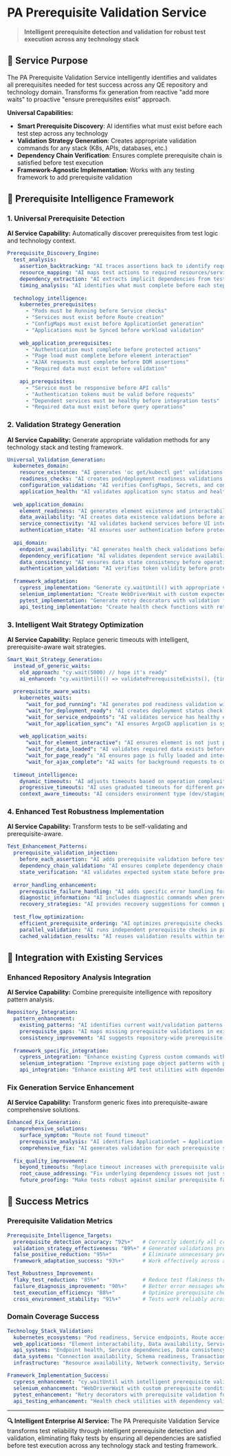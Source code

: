 # PA Prerequisite Validation Service

> **Intelligent prerequisite detection and validation for robust test execution across any technology stack**

## 🎯 Service Purpose

The PA Prerequisite Validation Service intelligently identifies and validates all prerequisites needed for test success across any QE repository and technology domain. Transforms fix generation from reactive "add more waits" to proactive "ensure prerequisites exist" approach.

**Universal Capabilities:**
- **Smart Prerequisite Discovery**: AI identifies what must exist before each test step across any technology
- **Validation Strategy Generation**: Creates appropriate validation commands for any stack (K8s, APIs, databases, etc.)
- **Dependency Chain Verification**: Ensures complete prerequisite chain is satisfied before test execution
- **Framework-Agnostic Implementation**: Works with any testing framework to add prerequisite validation

## 🧠 Prerequisite Intelligence Framework

### 1. Universal Prerequisite Detection

**AI Service Capability:** Automatically discover prerequisites from test logic and technology context.

```yaml
Prerequisite_Discovery_Engine:
  test_analysis:
    assertion_backtracking: "AI traces assertions back to identify required state"
    resource_mapping: "AI maps test actions to required resources/services"
    dependency_extraction: "AI extracts implicit dependencies from test flow"
    timing_analysis: "AI identifies what must complete before each step"
  
  technology_intelligence:
    kubernetes_prerequisites:
      - "Pods must be Running before Service checks"
      - "Services must exist before Route creation"
      - "ConfigMaps must exist before ApplicationSet generation"
      - "Applications must be Synced before workload validation"
    
    web_application_prerequisites:
      - "Authentication must complete before protected actions"
      - "Page load must complete before element interaction"
      - "AJAX requests must complete before DOM assertions"
      - "Required data must exist before validation"
    
    api_prerequisites:
      - "Service must be responsive before API calls"
      - "Authentication tokens must be valid before requests"
      - "Dependent services must be healthy before integration tests"
      - "Required data must exist before query operations"
```

### 2. Validation Strategy Generation

**AI Service Capability:** Generate appropriate validation methods for any technology stack and testing framework.

```yaml
Universal_Validation_Generation:
  kubernetes_domain:
    resource_existence: "AI generates 'oc get/kubectl get' validations with appropriate wait strategies"
    readiness_checks: "AI creates pod/deployment readiness validations with timeout handling"
    configuration_validation: "AI verifies ConfigMaps, Secrets, and configuration completeness"
    application_health: "AI validates application sync status and health before proceeding"
  
  web_application_domain:
    element_readiness: "AI generates element existence and interactability checks"
    data_availability: "AI creates data existence validations before assertions"
    service_connectivity: "AI validates backend services before UI interactions"
    authentication_state: "AI ensures user authentication before protected operations"
  
  api_domain:
    endpoint_availability: "AI generates health check validations before API calls"
    dependency_verification: "AI validates dependent service availability"
    data_consistency: "AI ensures data state consistency before operations"
    authentication_validation: "AI verifies token validity before protected endpoints"
  
  framework_adaptation:
    cypress_implementation: "Generate cy.waitUntil() with appropriate validation logic"
    selenium_implementation: "Create WebDriverWait with custom expected conditions"
    pytest_implementation: "Generate retry decorators with validation functions"
    api_testing_implementation: "Create health check functions with retry logic"
```

### 3. Intelligent Wait Strategy Optimization

**AI Service Capability:** Replace generic timeouts with intelligent, prerequisite-aware wait strategies.

```yaml
Smart_Wait_Strategy_Generation:
  instead_of_generic_waits:
    old_approach: "cy.wait(5000) // hope it's ready"
    ai_enhanced: "cy.waitUntil(() => validatePrerequisiteExists(), {timeout: 300000})"
  
  prerequisite_aware_waits:
    kubernetes_waits:
      "wait_for_pod_running": "AI generates pod readiness validation with appropriate timeout"
      "wait_for_deployment_ready": "AI creates deployment status check with rollout validation"
      "wait_for_service_endpoints": "AI validates service has healthy endpoints before proceeding"
      "wait_for_application_sync": "AI ensures ArgoCD application is synced before workload checks"
    
    web_application_waits:
      "wait_for_element_interactive": "AI ensures element is not just present but interactable"
      "wait_for_data_loaded": "AI validates required data exists before assertions"
      "wait_for_page_ready": "AI ensures page is fully loaded and interactive"
      "wait_for_ajax_complete": "AI waits for background requests to complete"
  
  timeout_intelligence:
    dynamic_timeouts: "AI adjusts timeouts based on operation complexity and historical data"
    progressive_timeouts: "AI uses graduated timeouts for different prerequisite levels"
    context_aware_timeouts: "AI considers environment type (dev/staging/prod) for timeout strategy"
```

### 4. Enhanced Test Robustness Implementation

**AI Service Capability:** Transform tests to be self-validating and prerequisite-aware.

```yaml
Test_Enhancement_Patterns:
  prerequisite_validation_injection:
    before_each_assertion: "AI adds prerequisite validation before test assertions"
    dependency_chain_validation: "AI ensures complete dependency chain before complex operations"
    state_verification: "AI validates expected system state before proceeding with test steps"
  
  error_handling_enhancement:
    prerequisite_failure_handling: "AI adds specific error handling for prerequisite failures"
    diagnostic_information: "AI includes diagnostic commands when prerequisite validation fails"
    recovery_strategies: "AI provides recovery suggestions for common prerequisite failures"
  
  test_flow_optimization:
    efficient_prerequisite_ordering: "AI optimizes prerequisite checks to minimize execution time"
    parallel_validation: "AI runs independent prerequisite checks in parallel where possible"
    cached_validation_results: "AI reuses validation results within test execution context"
```

## 🔧 Integration with Existing Services

### Enhanced Repository Analysis Integration

**AI Service Capability:** Combine prerequisite intelligence with repository pattern analysis.

```yaml
Repository_Integration:
  pattern_enhancement:
    existing_patterns: "AI identifies current wait/validation patterns in repository"
    prerequisite_gaps: "AI maps missing prerequisite validations in existing tests"
    consistency_improvement: "AI suggests repository-wide prerequisite validation standards"
  
  framework_specific_integration:
    cypress_integration: "Enhance existing Cypress custom commands with prerequisite awareness"
    selenium_integration: "Improve existing page object patterns with prerequisite validation"
    api_integration: "Enhance existing API test utilities with dependency validation"
```

### Fix Generation Service Enhancement

**AI Service Capability:** Transform generic fixes into prerequisite-aware comprehensive solutions.

```yaml
Enhanced_Fix_Generation:
  comprehensive_solutions:
    surface_symptom: "Route not found timeout"
    prerequisite_analysis: "AI identifies ApplicationSet → Application → Pods → Service → Route chain"
    comprehensive_fix: "AI generates validation for each prerequisite step with appropriate waits"
  
  fix_quality_improvement:
    beyond_timeouts: "Replace timeout increases with prerequisite validation"
    root_cause_addressing: "Fix underlying dependency issues not just symptoms" 
    future_proofing: "Make tests robust against similar prerequisite failures"
```

## 🎯 Success Metrics

### Prerequisite Validation Metrics

```yaml
Prerequisite_Intelligence_Targets:
  prerequisite_detection_accuracy: "92%+"   # Correctly identify all critical prerequisites
  validation_strategy_effectiveness: "89%+" # Generated validations prevent test failures
  false_positive_reduction: "95%+"          # Eliminate unnecessary prerequisite checks
  framework_adaptation_success: "93%+"      # Work effectively across all testing frameworks

Test_Robustness_Improvement:
  flaky_test_reduction: "85%+"              # Reduce test flakiness through prerequisite validation
  failure_diagnosis_improvement: "90%+"     # Better error messages when prerequisites fail
  test_execution_efficiency: "88%+"         # Optimize prerequisite checking for performance
  cross_environment_stability: "91%+"       # Tests work reliably across different environments
```

### Domain Coverage Success

```yaml
Technology_Stack_Validation:
  kubernetes_ecosystems: "Pod readiness, Service endpoints, Route accessibility, Application sync"
  web_applications: "Element interactability, Data availability, Service connectivity, Auth state"
  api_systems: "Endpoint health, Service dependencies, Data consistency, Auth validation"
  data_systems: "Connection availability, Schema readiness, Transaction state, Index availability"
  infrastructure: "Resource availability, Network connectivity, Service health, Configuration state"

Framework_Implementation_Success:
  cypress_enhancement: "cy.waitUntil with intelligent prerequisite validation"
  selenium_enhancement: "WebDriverWait with custom prerequisite conditions"
  pytest_enhancement: "Retry decorators with prerequisite validation functions"
  api_testing_enhancement: "Health check utilities with dependency validation"
```

---

**🔍 Intelligent Enterprise AI Service:** The PA Prerequisite Validation Service transforms test reliability through intelligent prerequisite detection and validation, eliminating flaky tests by ensuring all dependencies are satisfied before test execution across any technology stack and testing framework.